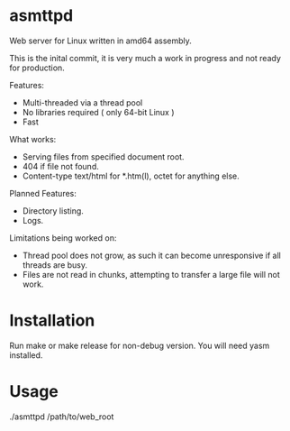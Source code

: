 asmttpd
=======

Web server for Linux written in amd64 assembly.

This is the inital commit, it is very much a work in progress and not ready for production.

Features:
* Multi-threaded via a thread pool
* No libraries required ( only 64-bit Linux )
* Fast

What works:
* Serving files from specified document root.
* 404 if file not found.
* Content-type text/html for *.htm(l), octet for anything else.
  
Planned Features:
* Directory listing.
* Logs.
  
Limitations being worked on:
* Thread pool does not grow, as such it can become unresponsive if all threads are busy.
* Files are not read in chunks, attempting to transfer a large file will not work.
  
Installation
=======

Run make or make release for non-debug version.
You will need yasm installed.

Usage
=======

./asmttpd /path/to/web_root


